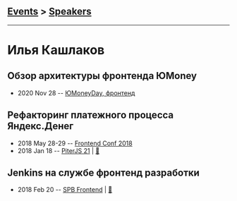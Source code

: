 ## [Events](../README.md) > [Speakers](../speakers.md)
---

# Илья Кашлаков

## Обзор архитектуры фронтенда ЮMoney
- 2020 Nov 28 -- [ЮMoneyDay, фронтенд](https://youtu.be/7wGYxT1UZl4)    
## Рефакторинг платежного процесса Яндекс.Денег
- 2018 May 28-29 -- [Frontend Conf 2018](https://www.youtube.com/watch?v=wOZTdxdC1YQ)    
- 2018 Jan 18 -- [PiterJS 21](https://youtu.be/-wM-JmF1-VM)  | [:notebook:](https://github.com/piterjs/piterjs.org/blob/gh-pages/events/21/yamoney-refactoring.pdf)  
## Jenkins на службе фронтенд разработки
- 2018 Feb 20 -- [SPB Frontend](https://www.youtube.com/watch?v=DA_R8mIaRJg)  | [:notebook:](http://amp.gs/xDvx)  
